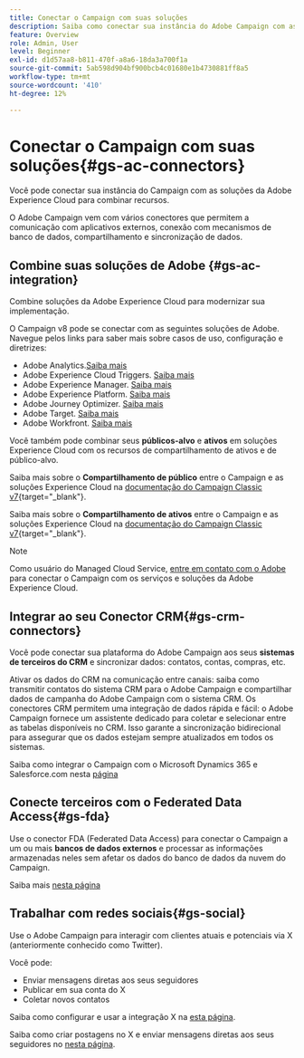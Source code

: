 ```yaml
---
title: Conectar o Campaign com suas soluções
description: Saiba como conectar sua instância do Adobe Campaign com as soluções da Experience Cloud.
feature: Overview
role: Admin, User
level: Beginner
exl-id: d1d57aa8-b811-470f-a8a6-18da3a700f1a
source-git-commit: 5ab598d904bf900bcb4c01680e1b4730881ff8a5
workflow-type: tm+mt
source-wordcount: '410'
ht-degree: 12%

---
```


# Conectar o Campaign com suas soluções{#gs-ac-connectors}

Você pode conectar sua instância do Campaign com as soluções da Adobe Experience Cloud para combinar recursos.

O Adobe Campaign vem com vários conectores que permitem a comunicação com aplicativos externos, conexão com mecanismos de banco de dados, compartilhamento e sincronização de dados.

## Combine suas soluções de Adobe {#gs-ac-integration}

Combine soluções da Adobe Experience Cloud para modernizar sua implementação.

O Campaign v8 pode se conectar com as seguintes soluções de Adobe. Navegue pelos links para saber mais sobre casos de uso, configuração e diretrizes:

* Adobe Analytics.[Saiba mais](../connect/ac-aa.md)
* Adobe Experience Cloud Triggers. [Saiba mais](../connect/ac-triggers.md)
* Adobe Experience Manager. [Saiba mais](../connect/ac-aem.md)
* Adobe Experience Platform. [Saiba mais](../connect/ac-aep.md)
* Adobe Journey Optimizer. [Saiba mais](../connect/ac-ajo.md)
* Adobe Target. [Saiba mais](../connect/ac-at.md)
* Adobe Workfront. [Saiba mais](../connect/ac-workfront.md)

Você também pode combinar seus **públicos-alvo** e **ativos** em soluções Experience Cloud com os recursos de compartilhamento de ativos e de público-alvo.

Saiba mais sobre o **Compartilhamento de público** entre o Campaign e as soluções Experience Cloud na [documentação do Campaign Classic v7](https://experienceleague.adobe.com/docs/campaign-classic/using/integrating-with-adobe-experience-cloud/audience-sharing/sharing-audiences-with-adobe-experience-cloud.html#integrating-with-adobe-experience-cloud){target="_blank"}.

Saiba mais sobre o **Compartilhamento de ativos** entre o Campaign e as soluções Experience Cloud na [documentação do Campaign Classic v7](https://experienceleague.adobe.com/docs/campaign-classic/using/integrating-with-adobe-experience-cloud/asset-sharing/sharing-assets-with-adobe-experience-cloud.html#integrating-with-adobe-experience-cloud){target="_blank"}.

>[!NOTE]
>
>Como usuário do Managed Cloud Service, [entre em contato com o Adobe](../start/campaign-faq.md#support) para conectar o Campaign com os serviços e soluções da Adobe Experience Cloud.


## Integrar ao seu Conector CRM{#gs-crm-connectors}

Você pode conectar sua plataforma do Adobe Campaign aos seus **sistemas de terceiros do CRM** e sincronizar dados: contatos, contas, compras, etc.

Ativar os dados do CRM na comunicação entre canais: saiba como transmitir contatos do sistema CRM para o Adobe Campaign e compartilhar dados de campanha do Adobe Campaign com o sistema CRM.
Os conectores CRM permitem uma integração de dados rápida e fácil: o Adobe Campaign fornece um assistente dedicado para coletar e selecionar entre as tabelas disponíveis no CRM. Isso garante a sincronização bidirecional para assegurar que os dados estejam sempre atualizados em todos os sistemas.

Saiba como integrar o Campaign com o Microsoft Dynamics 365 e Salesforce.com nesta [página](crm.md)

## Conecte terceiros com o Federated Data Access{#gs-fda}

Use o conector FDA (Federated Data Access) para conectar o Campaign a um ou mais **bancos de dados externos** e processar as informações armazenadas neles sem afetar os dados do banco de dados da nuvem do Campaign.

Saiba mais [nesta página](fda.md)

## Trabalhar com redes sociais{#gs-social}

Use o Adobe Campaign para interagir com clientes atuais e potenciais via X (anteriormente conhecido como Twitter).

Você pode:

* Enviar mensagens diretas aos seus seguidores
* Publicar em sua conta do X
* Coletar novos contatos

Saiba como configurar e usar a integração X na [esta página](../connect/ac-tw.md).

Saiba como criar postagens no X e enviar mensagens diretas aos seus seguidores no [nesta página](../send/twitter.md).
